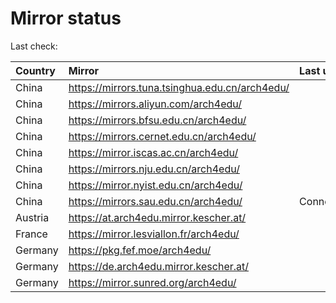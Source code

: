 <script src="./time.js"></script>
# Mirror status
Last check: <script type="text/javascript">localize(1733563360.1747098);</script>

|Country|Mirror|Last update|
|:------|:-----|:----------|
|China|https://mirrors.tuna.tsinghua.edu.cn/arch4edu/|<script type="text/javascript">localize(1733510611);</script>|
|China|https://mirrors.aliyun.com/arch4edu/|<script type="text/javascript">localize(1733510611);</script>|
|China|https://mirrors.bfsu.edu.cn/arch4edu/|<script type="text/javascript">localize(1733510611);</script>|
|China|https://mirrors.cernet.edu.cn/arch4edu/|<script type="text/javascript">localize(1733510611);</script>|
|China|https://mirror.iscas.ac.cn/arch4edu/|<script type="text/javascript">localize(1733510611);</script>|
|China|https://mirrors.nju.edu.cn/arch4edu/|<script type="text/javascript">localize(1733467600);</script>|
|China|https://mirror.nyist.edu.cn/arch4edu/|<script type="text/javascript">localize(1733510611);</script>|
|China|https://mirrors.sau.edu.cn/arch4edu/|ConnectionError|
|Austria|https://at.arch4edu.mirror.kescher.at/|<script type="text/javascript">localize(1733510611);</script>|
|France|https://mirror.lesviallon.fr/arch4edu/|<script type="text/javascript">localize(1733510611);</script>|
|Germany|https://pkg.fef.moe/arch4edu/|<script type="text/javascript">localize(1733510611);</script>|
|Germany|https://de.arch4edu.mirror.kescher.at/|<script type="text/javascript">localize(1733510611);</script>|
|Germany|https://mirror.sunred.org/arch4edu/|<script type="text/javascript">localize(1733510611);</script>|

<script src="./tablefilter/tablefilter.js"></script>
<script src="./table.js"></script>